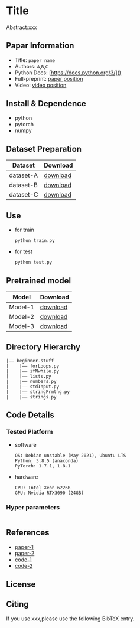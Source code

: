 Title
===
Abstract:xxx
## Papar Information
- Title:  `paper name`
- Authors:  `A`,`B`,`C`
- Python Docs: [https://docs.python.org/3/]()
- Full-preprint: [paper position]()
- Video: [video position]()

## Install & Dependence
- python
- pytorch
- numpy

## Dataset Preparation
| Dataset | Download |
| ---     | ---   |
| dataset-A | [download]() |
| dataset-B | [download]() |
| dataset-C | [download]() |

## Use
- for train
  ```
  python train.py
  ```
- for test
  ```
  python test.py
  ```
## Pretrained model
| Model | Download |
| ---     | ---   |
| Model-1 | [download]() |
| Model-2 | [download]() |
| Model-3 | [download]() |


## Directory Hierarchy
```
|—— beginner-stuff
|    |—— forLoops.py
|    |—— ifNwhile.py
|    |—— lists.py
|    |—— numbers.py
|    |—— stdInput.py
|    |—— stringFrmtng.py
|    |—— strings.py
```
## Code Details
### Tested Platform
- software
  ```
  OS: Debian unstable (May 2021), Ubuntu LTS
  Python: 3.8.5 (anaconda)
  PyTorch: 1.7.1, 1.8.1
  ```
- hardware
  ```
  CPU: Intel Xeon 6226R
  GPU: Nvidia RTX3090 (24GB)
  ```
### Hyper parameters
```
```
## References
- [paper-1]()
- [paper-2]()
- [code-1](https://github.com)
- [code-2](https://github.com)
  
## License

## Citing
If you use xxx,please use the following BibTeX entry.
```
```
